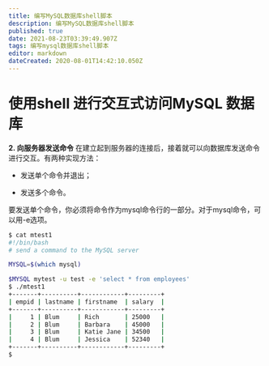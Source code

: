 ```yaml
---
title: 编写MySQL数据库shell脚本
description: 编写MySQL数据库shell脚本
published: true
date: 2021-08-23T03:39:49.907Z
tags: 编写mysql数据库shell脚本
editor: markdown
dateCreated: 2020-08-01T14:42:10.050Z
---
```


# 使用shell 进行交互式访问MySQL 数据库
**2. 向服务器发送命令**
在建立起到服务器的连接后，接着就可以向数据库发送命令进行交互。有两种实现方法：

- 发送单个命令并退出；

- 发送多个命令。

要发送单个命令，你必须将命令作为mysql命令行的一部分。对于mysql命令，可以用-e选项。
```bash
$ cat mtest1
#!/bin/bash
# send a command to the MySQL server

MYSQL=$(which mysql)

$MYSQL mytest -u test -e 'select * from employees'
$ ./mtest1
+-------+----------+------------+---------+
| empid | lastname | firstname  | salary  |
+-------+----------+------------+---------+
|     1 | Blum     | Rich       | 25000   |
|     2 | Blum     | Barbara    | 45000   |
|     3 | Blum     | Katie Jane | 34500   |
|     4 | Blum     | Jessica    | 52340   |
+-------+----------+------------+---------+
$
```